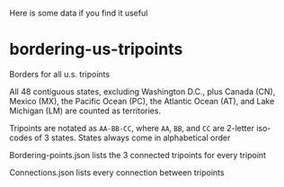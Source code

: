 Here is some data if you find it useful



































# bordering-us-tripoints
Borders for all u.s. tripoints

All 48 contiguous states, excluding Washington D.C., plus Canada (CN), Mexico (MX), the Pacific Ocean (PC), the Atlantic Ocean (AT), and Lake Michigan (LM) are counted as territories.

Tripoints are notated as `AA-BB-CC`, where `AA`, `BB`, and `CC` are 2-letter iso-codes of 3 states. States always come in alphabetical order

Bordering-points.json lists the 3 connected tripoints for every tripoint

Connections.json lists every connection between tripoints

